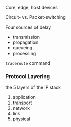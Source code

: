 Core, edge, host devices

Circuit- vs. Packet-switching

Four sources of delay
- transmission
- propagation
- queueing
- processing

`traceroute` command

### Protocol Layering
the 5 layers of the IP stack
1. application
2. transport
3. network
4. link
5. physical

